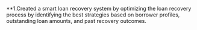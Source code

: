 

**1.Created a smart loan recovery system by optimizing the loan recovery process by identifying the best strategies based on borrower profiles, outstanding loan amounts, and past recovery outcomes.
